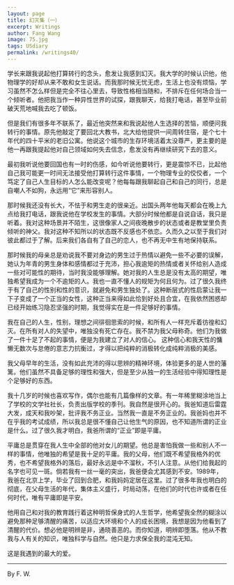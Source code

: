 ```yaml
---
layout: page
title: 幻灭集（一）
excerpt: Writings
author: Fang Wang
image: 75.jpg
tags: USdiary
permalink: /writings40/
---
```


学长来跟我说起他打算转行的念头，愈发让我感到幻灭。我大学的时候认识他，他物理学的好却从来不敢和女生说话。而我那时候无忧无虑，生活上也没有烦恼，学习虽然不怎么样但是完全不往心里去，导致性格相当随和，不排斥在任何场合当一个倾听者。他把我当作一种异性世界的试探，跟我聊天，给我打电话，甚至毕业前破天荒地喊我去吃了顿饭。

但是我们有很多年不联系了，最近他突然来和我说起他人生选择的苦恼，顺便问我转行的事情。原先他敲定了要回北大教书，北大给他提供一间周转住宿，是个七十年代的四十平米的老旧公寓。他说这个城市的生存环境活着太没尊严，更主要的是他一再跟我提起他对自己领域如何失去信念，愈发没有再继续研究下去的意义。

最初我听说他要回国也有一时的伤感，如今听说他要转行，更是震惊不已，比起他自己我可能更一时间无法接受他打算转行这件事情，一个物理专业的佼佼者，一个笃定了自己人生目标的人怎么能改变呢？他每每跟我聊起自己和自己的同行，总是自嘲人不如狗，永远用“它”来形容别人。

那时候我还没有长大，不怯于和男生走的很亲近。出国头两年他每天都会在晚上九点给我打电话，跟我说他在学校发生的事情。大部分时候他都是自说自话，我只是听着。我对这种场景并不陌生，这很像家人之间夜晚散步的状态或者是教堂里负责倾听的神父。我对这种不知所以的状态既不反感也不依恋。久而久之以至于我们对彼此都过于了解。后来我们各自有了自己的恋人，也不再无中生有地保持联系。

那时候我的母亲总是劝说我不要对身边的男生过于热情以避免一些不必要的误解，她认为年青的男生身体和感情都过于充沛，担心我逾矩的热情或者关怀给别人造成一些对可能性的期待，当时我没能够理解。她对我的人生总是没有太高的期望，唯独希望我成为一个不逾矩的人。我也一直不懂人的规矩为何且何为。过了很久我终于有了自己的性别和性的意识，就避免和男生独处了。这种断层式的性启蒙让我一下子变成了一个正当的女性，这种正当来得如此恰到好处且合宜，在我依然困惑却已经开始练习隐忍坚强的时期，我觉得实在是一件足够好的事情。

我在自己的人生，性别，理想之间徘徊思索的时候，和所有人一样充斥着彷徨和幻灭。在所有对人的失望中，唯独没有死亡存在。我不禁为我父母称奇。他们为我做了一件十足了不起的事情，便是为我建立了对人的信心。 这种信心和我天性的慵懒无数次与怠倦的意志力抗衡过，才得以把纯粹的消极转化成纯粹消极的美感。

我父母早年的生活，没有如此充沛的得以思辨的精神环境，体验更多的是人世的藩篱。他们虽然不具备足够的理性和强大，但是至少从独一的生活经验中得知理性是个足够好的东西。

我十几岁的时候也喜欢写作，偶尔也能有几篇像样的文章。有一年稀里糊涂地当上了学校的文学社社长，负责出版学校的季刊。我自然是很开心的。我爸知道后雷霆大发，成天和我吵架，批评我不务正业。当然我一直是不务正业的。我爸妈也并不在乎我的考试成绩，所以我总是很不懂自己让他生气的原因，也不知道所谓的正业是什么。过了很久我才明白，我爸所谓的“正业”即是平庸。

平庸总是贯穿在我人生中全部的他对女儿的期望。他总是害怕我做一些和别人不一样的事情，他唯独的希望是我十足的平庸。我的父母，他们既不希望我格外的优秀，也不希望我格外的落后，最好永远是中不溜秋，不引人注意。从他们给我起的名字也可见一斑。倘若我有一丝一毫的突出，我爸便会尤其感到不安。1989年，我爸在北京上学，毕业了回到合肥，和我妈妈定居在这里。过了很多年我也明白的彻底，在父母生活的年代，集体主义盛行，时局动荡，在他们的时代也许或者在任何时代，唯有平庸即是平安。

他用自己和对我的教育践行着这种明哲保身式的人生哲学，他希望我全然的糊涂以避免那种足够清醒的痛苦，以适应大环境和个人的成长困境，我想是因为他看到了清醒的代价。想必他是明辨是非，通晓善恶的。而你知道，明辨即堕落。他从不教我与人有关的知识，唯独科学与自然。他只是力求保全我的混沌无知。

这是我遇到的最大的爱。



****

By F. W. 
